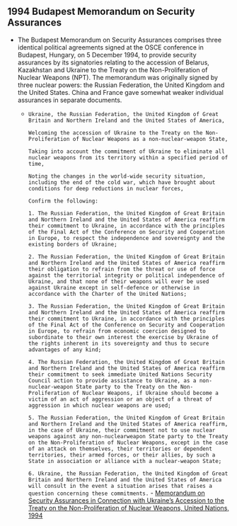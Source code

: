 ## 1994 Budapest Memorandum on Security Assurances
- The Budapest Memorandum on Security Assurances comprises three identical political agreements signed at the OSCE conference in Budapest, Hungary, on 5 December 1994, to provide security assurances by its signatories relating to the accession of Belarus, Kazakhstan and Ukraine to the Treaty on the Non-Proliferation of Nuclear Weapons (NPT). The memorandum was originally signed by three nuclear powers: the Russian Federation, the United Kingdom and the United States. China and France gave somewhat weaker individual assurances in separate documents. 
	- `Ukraine, the Russian Federation, the United Kingdom of Great Britain and Northern Ireland and the United States of America,`
	  
	  `Welcoming the accession of Ukraine to the Treaty on the Non-Proliferation of Nuclear Weapons as a non-nuclear-weapon State,`
	  
	  `Taking into account the commitment of Ukraine to eliminate all nuclear weapons from its territory within a specified period of time,`
	  
	  `Noting the changes in the world-wide security situation, including the end of the cold war, which have brought about conditions for deep reductions in nuclear forces,`
	  
	  `Confirm the following:`
	  
	  `1. The Russian Federation, the United Kingdom of Great Britain and Northern Ireland and the United States of America reaffirm their commitment to Ukraine, in accordance with the principles of the Final Act of the Conference on Security and Cooperation in Europe, to respect the independence and sovereignty and the existing borders of Ukraine;`
	  
	  `2. The Russian Federation, the United Kingdom of Great Britain and Northern Ireland and the United States of America reaffirm their obligation to refrain from the threat or use of force against the territorial integrity or political independence of Ukraine, and that none of their weapons will ever be used against Ukraine except in self-defence or otherwise in accordance with the Charter of the United Nations;`
	  
	  `3. The Russian Federation, the United Kingdom of Great Britain and Northern Ireland and the United States of America reaffirm their commitment to Ukraine, in accordance with the principles of the Final Act of the Conference on Security and Cooperation in Europe, to refrain from economic coercion designed to subordinate to their own interest the exercise by Ukraine of the rights inherent in its sovereignty and thus to secure advantages of any kind;`
	  
	  `4. The Russian Federation, the United Kingdom of Great Britain and Northern Ireland and the United States of America reaffirm their commitment to seek immediate United Nations Security Council action to provide assistance to Ukraine, as a non-nuclear-weapon State party to the Treaty on the Non-Proliferation of Nuclear Weapons, if Ukraine should become a victim of an act of aggression or an object of a threat of aggression in which nuclear weapons are used;`
	  
	  `5. The Russian Federation, the United Kingdom of Great Britain and Northern Ireland and the United States of America reaffirm, in the case of Ukraine, their commitment not to use nuclear weapons against any non-nuclearweapon State party to the Treaty on the Non-Proliferation of Nuclear Weapons, except in the case of an attack on themselves, their territories or dependent territories, their armed forces, or their allies, by such a State in association or alliance with a nuclear-weapon State;`
	  
	  `6. Ukraine, the Russian Federation, the United Kingdom of Great Britain and Northern Ireland and the United States of America will consult in the event a situation arises that raises a question concerning these commitments.` - [Memorandum on Security Assurances in Connection with Ukraine’s Accession to the Treaty on the Non-Proliferation of Nuclear Weapons, United Nations, 1994](https://www.securitycouncilreport.org/atf/cf/%7B65BFCF9B-6D27-4E9C-8CD3-CF6E4FF96FF9%7D/s_1994_1399.pdf)